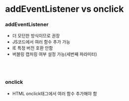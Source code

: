 # addEventListener vs onclick

### addEventListener
- 더 모던한 방식이므로 권장
- JS코드에서 여러 함수 추가 가능
- IE 특정 버전 호환 안함
- 버블링 캡처링 여부 설정 가능(세번째 파라미터)

<br/>
<br/>

### onclick
- HTML onclick태그에서 여러 함수 추가해야 함